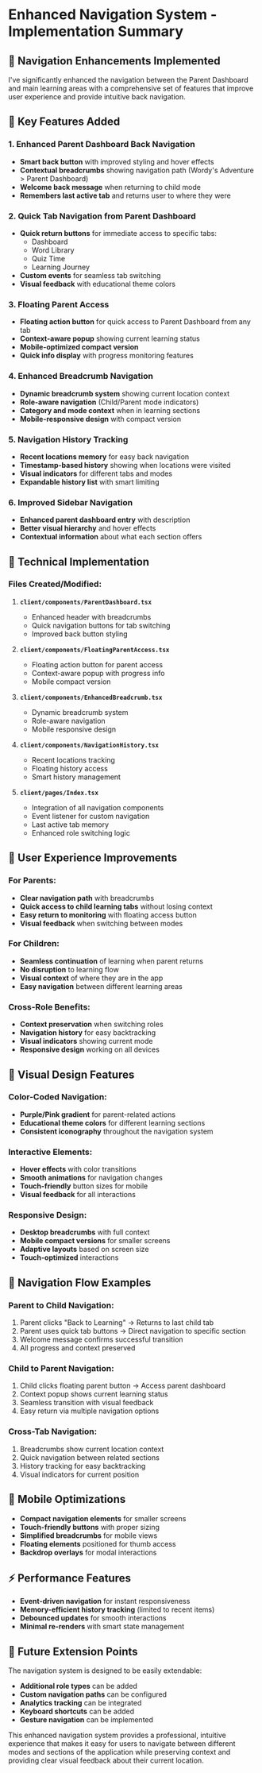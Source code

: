 # Enhanced Navigation System - Implementation Summary

## 🚀 **Navigation Enhancements Implemented**

I've significantly enhanced the navigation between the Parent Dashboard and main learning areas with a comprehensive set of features that improve user experience and provide intuitive back navigation.

## 📝 **Key Features Added**

### 1. **Enhanced Parent Dashboard Back Navigation**
- **Smart back button** with improved styling and hover effects
- **Contextual breadcrumbs** showing navigation path (Wordy's Adventure > Parent Dashboard)
- **Welcome back message** when returning to child mode
- **Remembers last active tab** and returns user to where they were

### 2. **Quick Tab Navigation from Parent Dashboard**
- **Quick return buttons** for immediate access to specific tabs:
  - Dashboard
  - Word Library
  - Quiz Time
  - Learning Journey
- **Custom events** for seamless tab switching
- **Visual feedback** with educational theme colors

### 3. **Floating Parent Access**
- **Floating action button** for quick access to Parent Dashboard from any tab
- **Context-aware popup** showing current learning status
- **Mobile-optimized compact version**
- **Quick info display** with progress monitoring features

### 4. **Enhanced Breadcrumb Navigation**
- **Dynamic breadcrumb system** showing current location context
- **Role-aware navigation** (Child/Parent mode indicators)
- **Category and mode context** when in learning sections
- **Mobile-responsive design** with compact version

### 5. **Navigation History Tracking**
- **Recent locations memory** for easy back navigation
- **Timestamp-based history** showing when locations were visited
- **Visual indicators** for different tabs and modes
- **Expandable history list** with smart limiting

### 6. **Improved Sidebar Navigation**
- **Enhanced parent dashboard entry** with description
- **Better visual hierarchy** and hover effects
- **Contextual information** about what each section offers

## 🔧 **Technical Implementation**

### Files Created/Modified:

1. **`client/components/ParentDashboard.tsx`**
   - Enhanced header with breadcrumbs
   - Quick navigation buttons for tab switching
   - Improved back button styling

2. **`client/components/FloatingParentAccess.tsx`**
   - Floating action button for parent access
   - Context-aware popup with progress info
   - Mobile compact version

3. **`client/components/EnhancedBreadcrumb.tsx`**
   - Dynamic breadcrumb system
   - Role-aware navigation
   - Mobile responsive design

4. **`client/components/NavigationHistory.tsx`**
   - Recent locations tracking
   - Floating history access
   - Smart history management

5. **`client/pages/Index.tsx`**
   - Integration of all navigation components
   - Event listener for custom navigation
   - Last active tab memory
   - Enhanced role switching logic

## 🎯 **User Experience Improvements**

### **For Parents:**
- **Clear navigation path** with breadcrumbs
- **Quick access to child learning tabs** without losing context
- **Easy return to monitoring** with floating access button
- **Visual feedback** when switching between modes

### **For Children:**
- **Seamless continuation** of learning when parent returns
- **No disruption** to learning flow
- **Visual context** of where they are in the app
- **Easy navigation** between different learning areas

### **Cross-Role Benefits:**
- **Context preservation** when switching roles
- **Navigation history** for easy backtracking
- **Visual indicators** showing current mode
- **Responsive design** working on all devices

## 🎨 **Visual Design Features**

### **Color-Coded Navigation:**
- **Purple/Pink gradient** for parent-related actions
- **Educational theme colors** for different learning sections
- **Consistent iconography** throughout the navigation system

### **Interactive Elements:**
- **Hover effects** with color transitions
- **Smooth animations** for navigation changes
- **Touch-friendly** button sizes for mobile
- **Visual feedback** for all interactions

### **Responsive Design:**
- **Desktop breadcrumbs** with full context
- **Mobile compact versions** for smaller screens
- **Adaptive layouts** based on screen size
- **Touch-optimized** interactions

## 🚦 **Navigation Flow Examples**

### **Parent to Child Navigation:**
1. Parent clicks "Back to Learning" → Returns to last child tab
2. Parent uses quick tab buttons → Direct navigation to specific section
3. Welcome message confirms successful transition
4. All progress and context preserved

### **Child to Parent Navigation:**
1. Child clicks floating parent button → Access parent dashboard
2. Context popup shows current learning status
3. Seamless transition with visual feedback
4. Easy return via multiple navigation options

### **Cross-Tab Navigation:**
1. Breadcrumbs show current location context
2. Quick navigation between related sections
3. History tracking for easy backtracking
4. Visual indicators for current position

## 📱 **Mobile Optimizations**

- **Compact navigation elements** for smaller screens
- **Touch-friendly buttons** with proper sizing
- **Simplified breadcrumbs** for mobile views
- **Floating elements** positioned for thumb access
- **Backdrop overlays** for modal interactions

## ⚡ **Performance Features**

- **Event-driven navigation** for instant responsiveness
- **Memory-efficient history tracking** (limited to recent items)
- **Debounced updates** for smooth interactions
- **Minimal re-renders** with smart state management

## 🔮 **Future Extension Points**

The navigation system is designed to be easily extendable:
- **Additional role types** can be added
- **Custom navigation paths** can be configured
- **Analytics tracking** can be integrated
- **Keyboard shortcuts** can be added
- **Gesture navigation** can be implemented

This enhanced navigation system provides a professional, intuitive experience that makes it easy for users to navigate between different modes and sections of the application while preserving context and providing clear visual feedback about their current location.
